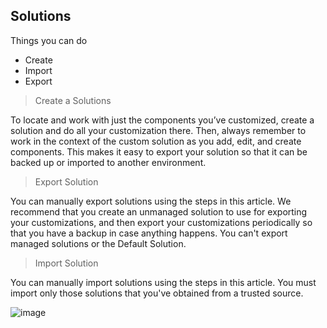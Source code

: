 ## Solutions

Things you can do

- Create
- Import
- Export

>Create a Solutions

To locate and work with just the components you’ve customized, create a solution and do all your customization there. Then, always remember to work in the context of the custom solution as you add, edit, and create components. This makes it easy to export your solution so that it can be backed up or imported to another environment.

>Export Solution

You can manually export solutions using the steps in this article. We recommend that you create an unmanaged solution to use for exporting your customizations, and then export your customizations periodically so that you have a backup in case anything happens. You can't export managed solutions or the Default Solution.


>Import Solution

You can manually import solutions using the steps in this article. You must import only those solutions that you've obtained from a trusted source.

![image](///digital.jpeg)
